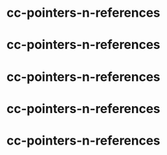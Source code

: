 # cc-pointers-n-references
# cc-pointers-n-references
# cc-pointers-n-references
# cc-pointers-n-references
# cc-pointers-n-references
